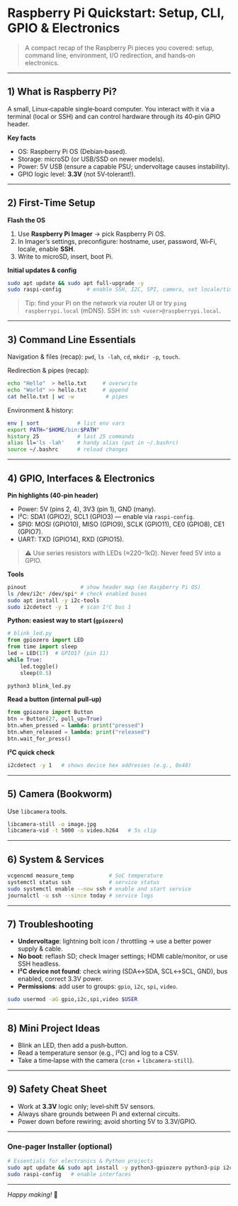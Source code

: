 # Raspberry Pi Quickstart: Setup, CLI, GPIO & Electronics

> A compact recap of the Raspberry Pi pieces you covered: setup, command line, environment, I/O redirection, and hands‑on electronics.

---

## 1) What is Raspberry Pi?

A small, Linux‑capable single‑board computer. You interact with it via a terminal (local or SSH) and can control hardware through its 40‑pin GPIO header.

**Key facts**

* OS: Raspberry Pi OS (Debian‑based).
* Storage: microSD (or USB/SSD on newer models).
* Power: 5V USB (ensure a capable PSU; undervoltage causes instability).
* GPIO logic level: **3.3V** (not 5V‑tolerant!).

---

## 2) First‑Time Setup

**Flash the OS**

1. Use **Raspberry Pi Imager** → pick Raspberry Pi OS.
2. In Imager’s settings, preconfigure: hostname, user, password, Wi‑Fi, locale, enable **SSH**.
3. Write to microSD, insert, boot Pi.

**Initial updates & config**

```bash
sudo apt update && sudo apt full-upgrade -y
sudo raspi-config        # enable SSH, I2C, SPI, camera, set locale/timezone
```

> Tip: find your Pi on the network via router UI or try `ping raspberrypi.local` (mDNS). SSH in: `ssh <user>@raspberrypi.local`.

---

## 3) Command Line Essentials

Navigation & files (recap): `pwd`, `ls -lah`, `cd`, `mkdir -p`, `touch`.

Redirection & pipes (recap):

```bash
echo "Hello"  > hello.txt     # overwrite
echo "World" >> hello.txt     # append
cat hello.txt | wc -w          # pipes
```

Environment & history:

```bash
env | sort            # list env vars
export PATH="$HOME/bin:$PATH"
history 25            # last 25 commands
alias ll='ls -lah'    # handy alias (put in ~/.bashrc)
source ~/.bashrc      # reload changes
```

---

## 4) GPIO, Interfaces & Electronics

**Pin highlights (40‑pin header)**

* Power: 5V (pins 2, 4), 3V3 (pin 1), GND (many).
* I²C: SDA1 (GPIO2), SCL1 (GPIO3) — enable via `raspi-config`.
* SPI0: MOSI (GPIO10), MISO (GPIO9), SCLK (GPIO11), CE0 (GPIO8), CE1 (GPIO7).
* UART: TXD (GPIO14), RXD (GPIO15).

> ⚠️ Use series resistors with LEDs (≈220–1kΩ). Never feed 5V into a GPIO.

**Tools**

```bash
pinout                 # show header map (on Raspberry Pi OS)
ls /dev/i2c* /dev/spi* # check enabled buses
sudo apt install -y i2c-tools
sudo i2cdetect -y 1    # scan I²C bus 1
```

**Python: easiest way to start (`gpiozero`)**

```python
# blink_led.py
from gpiozero import LED
from time import sleep
led = LED(17)  # GPIO17 (pin 11)
while True:
    led.toggle()
    sleep(0.5)
```

```bash
python3 blink_led.py
```

**Read a button (internal pull‑up)**

```python
from gpiozero import Button
btn = Button(27, pull_up=True)
btn.when_pressed = lambda: print("pressed")
btn.when_released = lambda: print("released")
btn.wait_for_press()
```

**I²C quick check**

```bash
i2cdetect -y 1   # shows device hex addresses (e.g., 0x48)
```

---

## 5) Camera (Bookworm)

Use `libcamera` tools.

```bash
libcamera-still -o image.jpg
libcamera-vid -t 5000 -o video.h264   # 5s clip
```

---

## 6) System & Services

```bash
vcgencmd measure_temp           # SoC temperature
systemctl status ssh            # service status
sudo systemctl enable --now ssh # enable and start service
journalctl -u ssh --since today # service logs
```

---

## 7) Troubleshooting

* **Undervoltage**: lightning bolt icon / throttling → use a better power supply & cable.
* **No boot**: reflash SD; check Imager settings; HDMI cable/monitor, or use SSH headless.
* **I²C device not found**: check wiring (SDA↔SDA, SCL↔SCL, GND), bus enabled, correct 3.3V power.
* **Permissions**: add user to groups: `gpio`, `i2c`, `spi`, `video`.

```bash
sudo usermod -aG gpio,i2c,spi,video $USER
```

---

## 8) Mini Project Ideas

* Blink an LED, then add a push‑button.
* Read a temperature sensor (e.g., I²C) and log to a CSV.
* Take a time‑lapse with the camera (`cron` + `libcamera-still`).

---

## 9) Safety Cheat Sheet

* Work at **3.3V** logic only; level‑shift 5V sensors.
* Always share grounds between Pi and external circuits.
* Power down before rewiring; avoid shorting 5V to 3.3V/GPIO.

---

### One‑pager Installer (optional)

```bash
# Essentials for electronics & Python projects
sudo apt update && sudo apt install -y python3-gpiozero python3-pip i2c-tools git
sudo raspi-config   # enable interfaces
```

---

*Happy making!* 🍓
